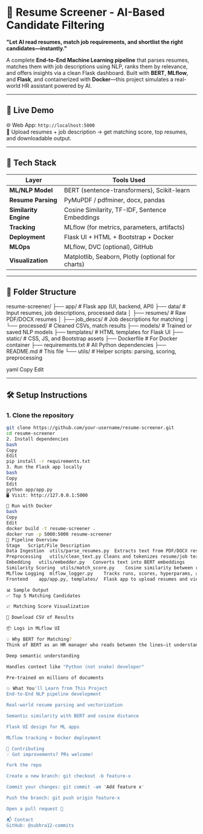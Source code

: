 # 🧠 Resume Screener - AI-Based Candidate Filtering

**"Let AI read resumes, match job requirements, and shortlist the right candidates—instantly."**

A complete **End-to-End Machine Learning pipeline** that parses resumes, matches them with job descriptions using NLP, ranks them by relevance, and offers insights via a clean Flask dashboard. Built with **BERT**, **MLflow**, and **Flask**, and containerized with **Docker**—this project simulates a real-world HR assistant powered by AI.

---

## 🚀 Live Demo

🌐 Web App: `http://localhost:5000`  
🧾 Upload resumes + job description → get matching score, top resumes, and downloadable output.

---

## 🧠 Tech Stack

| Layer              | Tools Used                                                           |
|--------------------|----------------------------------------------------------------------|
| **ML/NLP Model**    | BERT (sentence-transformers), Scikit-learn                          |
| **Resume Parsing** | PyMuPDF / pdfminer, docx, pandas                                     |
| **Similarity Engine** | Cosine Similarity, TF-IDF, Sentence Embeddings                  |
| **Tracking**        | MLflow (for metrics, parameters, artifacts)                         |
| **Deployment**      | Flask UI + HTML + Bootstrap + Docker                                |
| **MLOps**           | MLflow, DVC (optional), GitHub                                       |
| **Visualization**   | Matplotlib, Seaborn, Plotly (optional for charts)                  |

---

## 📁 Folder Structure

resume-screener/
├── app/ # Flask app (UI, backend, API)
├── data/ # Input resumes, job descriptions, processed data
│ ├── resumes/ # Raw PDF/DOCX resumes
│ ├── job_descs/ # Job descriptions for matching
│ └── processed/ # Cleaned CSVs, match results
├── models/ # Trained or saved NLP models
├── templates/ # HTML templates for Flask UI
├── static/ # CSS, JS, and Bootstrap assets
├── Dockerfile # For Docker container
├── requirements.txt # All Python dependencies
├── README.md # This file
└── utils/ # Helper scripts: parsing, scoring, preprocessing

yaml
Copy
Edit

---

## 🛠️ Setup Instructions

### 1. Clone the repository

```bash
git clone https://github.com/your-username/resume-screener.git
cd resume-screener
2. Install dependencies
bash
Copy
Edit
pip install -r requirements.txt
3. Run the Flask app locally
bash
Copy
Edit
python app/app.py
🖥 Visit: http://127.0.0.1:5000

🐳 Run with Docker
bash
Copy
Edit
docker build -t resume-screener .
docker run -p 5000:5000 resume-screener
🔁 Pipeline Overview
Stage	Script/File	Description
Data Ingestion	utils/parse_resumes.py	Extracts text from PDF/DOCX resumes
Preprocessing	utils/clean_text.py	Cleans and tokenizes resume/job text
Embedding	utils/embedder.py	Converts text into BERT embeddings
Similarity Scoring	utils/match_score.py	Cosine similarity between resumes and job desc.
MLflow Logging	mlflow_logger.py	Tracks runs, scores, hyperparams, and artifacts
Frontend	app/app.py, templates/	Flask app to upload resumes and view results

📊 Sample Output
✅ Top 5 Matching Candidates

📈 Matching Score Visualization

📄 Download CSV of Results

📦 Logs in MLflow UI

💡 Why BERT for Matching?
Think of BERT as an HR manager who reads between the lines—it understands the meaning behind resume sentences, not just keywords.

Deep semantic understanding

Handles context like "Python (not snake) developer"

Pre-trained on millions of documents

💥 What You'll Learn from This Project
End-to-End NLP pipeline development

Real-world resume parsing and vectorization

Semantic similarity with BERT and cosine distance

Flask UI design for ML apps

MLflow tracking + Docker deployment

🤝 Contributing
💡 Got improvements? PRs welcome!

Fork the repo

Create a new branch: git checkout -b feature-x

Commit your changes: git commit -am 'Add feature x'

Push the branch: git push origin feature-x

Open a pull request 🚀

📬 Contact
GitHub: @subhra12-commits